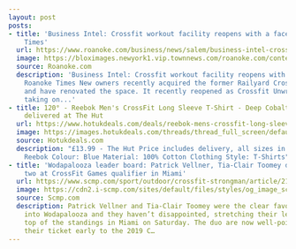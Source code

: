 ```yaml
---
layout: post
posts:
- title: 'Business Intel: Crossfit workout facility reopens with a facelift - Roanoke
    Times'
  url: https://www.roanoke.com/business/news/salem/business-intel-crossfit-workout-facility-reopens-with-a-facelift/article_579ad879-7119-5c4a-ad6a-68b1ae0b4f6c.html
  image: https://bloximages.newyork1.vip.townnews.com/roanoke.com/content/tncms/custom/image/00f1ee32-f2d0-11e6-9926-f7249dbfe53a.jpg
  source: Roanoke.com
  description: 'Business Intel: Crossfit workout facility reopens with a facelift
    Roanoke Times New owners recently acquired the former Railyard Crossfit in Salem
    and have renovated the space. It recently reopened as Crossfit Unwritten and is
    taking on...'
- title: 120° - Reebok Men's CrossFit Long Sleeve T-Shirt - Deep Cobalt Blue, £13.99
    delivered at The Hut
  url: https://www.hotukdeals.com/deals/reebok-mens-crossfit-long-sleeve-t-shirt-deep-cobalt-blue-1399-delivered-at-the-hut-3166958
  image: https://images.hotukdeals.com/threads/thread_full_screen/default/3166958_1.jpg
  source: Hotukdeals.com
  description: "£13.99 - The Hut Price includes delivery, all sizes in stock. Brand:
    Reebok Colour: Blue Material: 100% Cotton Clothing Style: T-Shirts"
- title: 'Wodapalooza leader board: Patrick Vellner, Tia-Clair Toomey dominate day
    two at CrossFit Games qualifier in Miami'
  url: https://www.scmp.com/sport/outdoor/crossfit-strongman/article/2182912/wodapalooza-leader-board-patrick-vellner-tia-clair
  image: https://cdn2.i-scmp.com/sites/default/files/styles/og_image_scmp_generic/public/images/methode/2019/01/20/237d20d8-1c91-11e9-8ff8-c80f5203e5c9_image_hires_172901.jpg?itok=mWkJwYlX
  source: Scmp.com
  description: Patrick Vellner and Tia-Clair Toomey were the clear favourites coming
    into Wodapalooza and they haven’t disappointed, stretching their leads at the
    top of the standings in Miami on Saturday. The duo are now well-poised to book
    their ticket early to the 2019 C…
---
```

